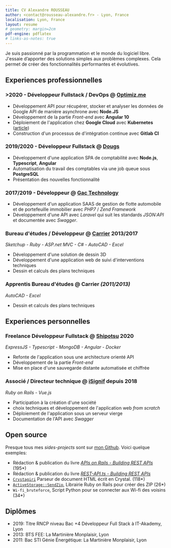 ```yaml
---
title: CV Alexandre ROUSSEAU
author: <contact@rousseau-alexandre.fr> - Lyon, France
localisation: Lyon, France
layout: resume
# geometry: margin=2cm
pdf-engine: pdflatex
# links-as-notes: true
---
```


Je suis passionné par la programmation et le monde du logiciel libre. J'essaie d’apporter des solutions simples aux problèmes complexes. Cela permet de créer des fonctionnalités performantes et évolutives.

## Experiences professionnelles

### >2020 - Développeur Fullstack / DevOps @ [Optimiz.me](https://optimiz.me/agence-referencement-lyon/)

- Développement API pour récupérer, stocker et analyser les données de Google API de manière asynchrone avec **Node.JS**
- Développement de la partie _Front-end_ avec **Angular 10**
- Déploiement de l'application chez **Google Cloud** avec **Kubernetes** ([article](https://rsseau.fr/programming/2020/08/05/gcloud-deploy-with-gitlabci.html))
- Construction d'un processus de d'intégration continue avec **Gitlab CI**

### 2019/2020 - Développeur Fullstack @ [Dougs](https://dougs.fr)

- Développement d'une application SPA de comptabilité avec **Node.js**, **Typescript**, **Angular**
- Automatisation du travail des comptables via une job queue sous **PostgreSQL**
- Présentation des nouvelles fonctionnalité

### 2017/2019 - Développeur @ [Gac Technology](https://www.gac-technology.com)

- Développement d'un application SAAS de gestion de flotte automobile et de portefeuille immobilier avec _PHP7_ / _Zend Framework_
- Développement d'une API avec _Laravel_ qui suit les standards _JSON:API_ et documentée avec _Swagger_.

### Bureau d'études / Développeur @ [Carrier](http://www.carrier.fr) 2013/2017

_Sketchup - Ruby - ASP.net MVC - C# - AutoCAD - Excel_

- Développement d'une solution de dessin 3D
- Développement d'une application web de suivi d'interventions techniques
- Dessin et calculs des plans techniques

### Apprentis Bureau d'études @ Carrier _(2011/2013)_

_AutoCAD - Excel_

- Dessin et calculs des plans techniques

## Experiences personnelles

### Freelance Développeur Fullstack @ [Shipotsu](https://www.shipotsu.com/) 2020

_ExpressJS - Typescript - MongoDB - Angular - Docker_

- Refonte de l'application sous une architecture orienté API
- Développement de la partie _Front-end_
- Mise en place d'une sauvegarde distante automatisée et chiffrée

### Associé / Directeur technique @ [iSignif](https://isignif.fr) depuis 2018

_Ruby on Rails - Vue.js_

- Participation à la création d'une société
- choix techniques et développement de l'application web _from scratch_
- Déploiement de l'application sous un serveur vierge
- Documentation de l'API avec _Swagger_

## Open source

Presque tous mes _sides-projects_ sont sur [mon Github](http://github.com/madeindjs). Voici quelque exemples:

- Rédaction & publication du livre [_APIs on Rails - Building REST APIs_](https://leanpub.com/apionrails6) (195\*)
- Rédaction & publication du livre [_REST-API.ts - Building REST APIs_](https://leanpub.com/rest-api-ts/)
- [`Crystagiri`](https://github.com/madeindjs/Crystagiri) Parseur de document HTML écrit en Crystal. (118\*)
- [`ActiveStorage::SendZip`](https://github.com/madeindjs/active_storage-send_zip), Librairie Ruby on Rails pour créer des ZIP (26\*)
- `Wi-fi_bruteforce`, Script Python pour se connecter aux Wi-fi des voisins (34\*)

## Diplômes

- 2019: Titre RNCP niveau Bac +4 Développeur Full Stack à IT-Akademy, Lyon
- 2013: BTS FEE: La Martinière Monplaisir, Lyon
- 2011: Bac STI Génie Énergétique: La Martinière Monplaisir, Lyon
